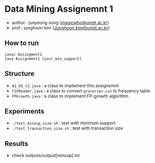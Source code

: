 # Data Mining Assignemnt 1 

- author : junyeong song (magicwho@unist.ac.kr)
- prof : junghoon kim (Junghoon.kim@unist.ac.kr)

## How to run

```
javac Assingment1
java Assignment1 [your_min_support]
```

## Structure

- `A1_G5_t2.java` : a class to implement this assignemnt
- `CSVReader.java` : a class to convert `groceries.csv` to frequency table
- `FPGrowth.java` : a class to implement FP-growth algorithm

## Experiments

- `./test_minsup_size.sh` : test with minimum support
- `./test_transaction_size.sh` : test with transaction size

## Results

- check outputs/output[minsup].txt
